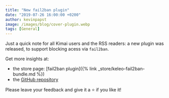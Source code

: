 ```yaml
---
title: "New fail2ban plugin"
date: "2019-07-26 16:00:00 +0200"
author: kevinpapst
image: /images/blog/cover-plugin.webp
tags: [General]
---
```


Just a quick note for all Kimai users and the RSS readers: a new plugin was released, to support blocking acess via `fail2ban`.

Get more insights at:
- the store page: [fail2ban plugin]({% link _store/keleo-fail2ban-bundle.md %})
- the [GitHub repository](https://github.com/Keleo/Fail2BanBundle)

Please leave your feedback and give it a ⭐️ if you like it!
